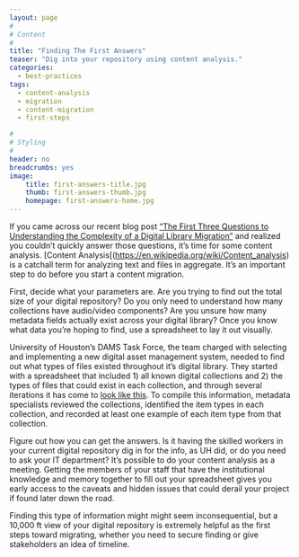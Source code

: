 ```yaml
---
layout: page
#
# Content
#
title: "Finding The First Answers"
teaser: "Dig into your repository using content analysis."
categories:
  - best-practices
tags:
  - content-analysis
  - migration
  - content-migration
  - first-steps

#
# Styling
#
header: no
breadcrumbs: yes
image:
    title: first-answers-title.jpg
    thumb: first-answers-thumb.jpg
    homepage: first-answers-home.jpg
---
```

If you came across our recent blog post [“The First Three Questions to Understanding the Complexity of a Digital Library Migration”](/best-practices/three-migration-questions/) and realized you couldn’t quickly answer those questions, it’s time for some content analysis. [Content Analysis[(https://en.wikipedia.org/wiki/Content_analysis) is a catchall term for analyzing text and files in aggregate. It’s an important step to do before you start a content migration.  

First, decide what your parameters are. Are you trying to find out the total size of your digital repository? Do you only need to understand how many collections have audio/video components? Are you unsure how many metadata fields actually exist across your digital library? Once you know what data you’re hoping to find, use a spreadsheet to lay it out visually.  

University of Houston’s DAMS Task Force, the team charged with selecting and implementing a new digital asset management system, needed to find out what types of files existed throughout it’s digital library.  They started with a spreadsheet that included 1) all known digital collections and 2) the types of files that could exist in each collection, and through several iterations it has come to [look like this](https://docs.google.com/spreadsheets/d/1yuQExGW3IHkjWRj5F-zJM9BrRe_F6wiCHZIsYvO0Dpg/edit?usp=sharing). To compile this information, metadata specialists reviewed the collections, identified the item types in each collection, and recorded at least one example of each item type from that collection.  

Figure out how you can get the answers.  Is it having the skilled workers in your current digital repository dig in for the info, as UH did, or do you need to ask your IT department?  It’s possible to do your content analysis as a meeting.  Getting the members of your staff that have the institutional knowledge and memory together to fill out your spreadsheet gives you early access to the caveats and hidden issues that could derail your project if found later down the road. 

Finding this type of information might might seem inconsequential, but a 10,000 ft view of your digital repository is extremely helpful as the first steps toward migrating, whether you need to secure finding or give stakeholders an idea of timeline.   
